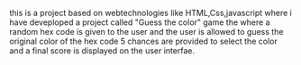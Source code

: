 this is a project based on webtechnologies like HTML,Css,javascript where i have deveploped a project called "Guess the color" game the where a random hex code is given to the user and the user is allowed to guess the original color of the hex code 5 chances are provided to select the color and a final score is displayed on the user interfae.

